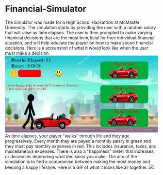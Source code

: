 # Financial-Simulator
The Simulator was made for a High School Hackathon at McMaster University. The simulation starts by providing the user 
with a random salary that will raise as time elapses. The user is then prompted to make varying finanicial decisions that 
are the most beneficial for their individual financial situation, and will help educate the player on how to make sound 
financial decisions. 
Here is a screenshot of what it would look like when the user must make a decision. 
![](Images/Choices.png)
As time elapses, your player "walks" through life and they age progressively. Every month they are payed a monthly salary in green and they must pay monthly expenses in red. This includes insurance, taxes, and miscellaneous expenses. There is also a "happiness" meter that increases or decreases depending what decisions you make. The aim of the simulation is to find a compromise between making the most money and keeping a happy lifestyle. Here is a GIF of what it looks like all together.
![](Images/motion.gif)
